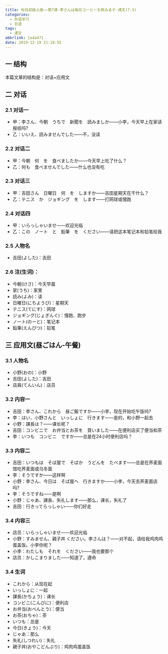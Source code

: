 ```yaml
---
title: 标日初级上册——第7课-李さんは毎日コーヒーを飲みます-课文(7.5)
categories:
  - 外语学习
  - 日语
tags:
  - 课文
abbrlink: 1a4a471
date: 2019-12-19 21:18:55
---
```

## 一 结构

本篇文章的结构是：对话+应用文

<!--more-->

## 二 对话

### 2.1 对话一

* 甲：李さん、今朝　うちで　新聞を　読みましか——小李，今天早上在家读报纸吗?
* 乙：いいえ、読みませんでした——不，没读

### 2.2 对话二

* 甲：今朝　何　を　食べましたか——今天早上吃了什么？
* 乙：何も　食べませんでした——什么也没有吃

### 2.3 对话三

* 甲：吉田さん　日曜日　何　を　しますか——吉田星期天在干什么？
* 乙：テニス　か　ジョギング　を　します——打网球或慢跑

### 2.4 对话四

* 甲：いらっしゃいませ——欢迎光临
* 乙：この　ノート　と　鉛筆　を　ください——请把这本笔记本和铅笔给我

### 2.5 人物名

* 吉田(よした)：吉田　

### 2.6 注(生词)：  

- 今朝(けさ)：今天早晨
- 家(うち)：家里
- 読み(よみ)：读
- 日曜日(にちようび)：星期天
- テニス(てにす)：网球
- ジョギング(じょぎんぐ)：慢跑、跑步
- ノート(のーと)：笔记本
- 鉛筆(えんぴつ)：铅笔

## 三 应用文(昼ごはん-午餐)

### 3.1  人物名
* 小野(おの)：小野
* 吉田(よした)：吉田　
* 店員(てんいん)：店员

### 3.2 内容一

* 吉田：李さん、これから　昼ご飯ですか——小李，现在开始吃午饭吗?
* 李：はい、小野さんと　いっしょに　行きます——是的，和小野一起去
* 小野：課長は？——课长呢？
* 吉田：コンビニで　お弁当とお茶を　買いました——在便利店买了便当和茶
* 李：いつも　コンビニ　ですか——总是在24小时便利店吗？

### 3.3 内容二

* 吉田：いつもは　そば屋で　そばか　うどんを　たべます——总是在荞麦面馆吃荞麦面或乌冬面
* 李：そうですか——这样啊
* 小野：李さん、今日は　そば屋へ　行きますか——小李，今天去荞麦面店吗?
* 李：そうですね——是啊
* 小野：じゃあ、課長、失礼します——那么，课长，失礼了
* 吉田：行きってらっしゃい——你们好走

### 3.4 内容三

* 店员：いらっしゃいませ——欢迎光临
* 小野：すみません、親子丼 ください。李さんは？——对不起，请给我鸡肉鸡蛋盖饭。小李你呢？
* 小李：わたしも　それを　ください——我也要那个
* 店员：かしこまりました——知道了，遵命

### 3.4 生词

* これから：从现在起
* いっしょに：一起
* 課長(かちょう)：课长
* コンビニ(こんびに)：便利店
* お弁当(おべんとう)：便当
* お茶(おちゃ)：茶
* いつも：总是
* 今日(きょう)：今天
* じゃあ：那么
* 失礼(しつれい)：失礼
* 親子丼(おやこどんぶり)：鸡肉鸡蛋盖饭
